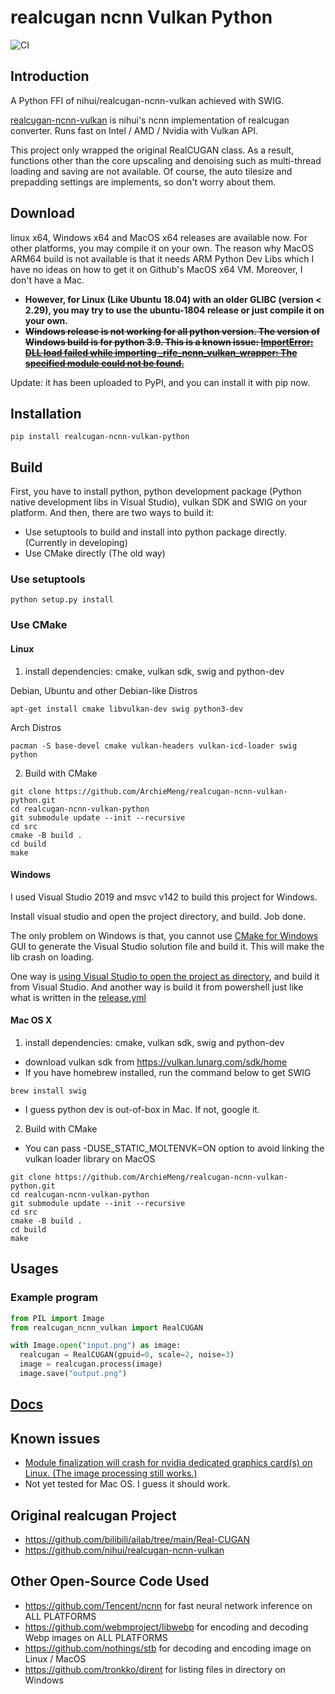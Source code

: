 # realcugan ncnn Vulkan Python

![CI](https://github.com/media2x/realcugan-ncnn-vulkan-python/workflows/CI/badge.svg)

## Introduction

A Python FFI of nihui/realcugan-ncnn-vulkan achieved with SWIG.

[realcugan-ncnn-vulkan](https://github.com/nihui/realcugan-ncnn-vulkan) is nihui's ncnn implementation of realcugan converter. Runs fast on Intel / AMD / Nvidia with Vulkan API.

This project only wrapped the original RealCUGAN class. As a result, functions other than the core upscaling and denoising such as multi-thread loading and saving are not available. Of course, the auto tilesize and prepadding settings are implements, so don't worry about them.

## Download

linux x64, Windows x64 and MacOS x64 releases are available now. For other platforms, you may compile it on your own.
The reason why MacOS ARM64 build is not available is that it needs ARM Python Dev Libs which I have no ideas on how to
get it on Github's MacOS x64 VM. Moreover, I don't have a Mac.

- **However, for Linux (Like Ubuntu 18.04) with an older GLIBC (version < 2.29), you may try to use the ubuntu-1804 release or just compile it on your own.**
- ~~**Windows release is not working for all python version. The version of Windows build is for python 3.9. This is a known issue: [ImportError: DLL load failed while importing \_rife_ncnn_vulkan_wrapper: The specified module could not be found.](https://github.com/ArchieMeng/rife-ncnn-vulkan-python/issues/1)**~~

Update: it has been uploaded to PyPI, and you can install it with pip now.

## Installation

```shell
pip install realcugan-ncnn-vulkan-python
```

## Build

First, you have to install python, python development package (Python native development libs in Visual Studio), vulkan SDK and SWIG on your platform. And then, there are two ways to build it:

- Use setuptools to build and install into python package directly. (Currently in developing)
- Use CMake directly (The old way)

### Use setuptools

```shell
python setup.py install
```

### Use CMake

#### Linux

1. install dependencies: cmake, vulkan sdk, swig and python-dev

Debian, Ubuntu and other Debian-like Distros

```shell
apt-get install cmake libvulkan-dev swig python3-dev
```

Arch Distros

```shell
pacman -S base-devel cmake vulkan-headers vulkan-icd-loader swig python
```

2. Build with CMake

```shell
git clone https://github.com/ArchieMeng/realcugan-ncnn-vulkan-python.git
cd realcugan-ncnn-vulkan-python
git submodule update --init --recursive
cd src
cmake -B build .
cd build
make
```

#### Windows

I used Visual Studio 2019 and msvc v142 to build this project for Windows.

Install visual studio and open the project directory, and build. Job done.

The only problem on Windows is that, you cannot use [CMake for Windows](https://cmake.org/download/) GUI to generate the Visual Studio solution file and build it. This will make the lib crash on loading.

One way is [using Visual Studio to open the project as directory](https://www.microfocus.com/documentation/visual-cobol/vc50/VS2019/GUID-BE1C48AA-DB22-4F38-9644-E9B48658EF36.html), and build it from Visual Studio.
And another way is build it from powershell just like what is written in the [release.yml](.github/workflows/release.yml)

#### Mac OS X

1. install dependencies: cmake, vulkan sdk, swig and python-dev

- download vulkan sdk from https://vulkan.lunarg.com/sdk/home
- If you have homebrew installed, run the command below to get SWIG

```shell
brew install swig
```

- I guess python dev is out-of-box in Mac. If not, google it.

2. Build with CMake

- You can pass -DUSE_STATIC_MOLTENVK=ON option to avoid linking the vulkan loader library on MacOS

```shell
git clone https://github.com/ArchieMeng/realcugan-ncnn-vulkan-python.git
cd realcugan-ncnn-vulkan-python
git submodule update --init --recursive
cd src
cmake -B build .
cd build
make
```

## Usages

### Example program

```python
from PIL import Image
from realcugan_ncnn_vulkan import RealCUGAN

with Image.open("input.png") as image:
  realcugan = RealCUGAN(gpuid=0, scale=2, noise=3)
  image = realcugan.process(image)
  image.save("output.png")
```

## [Docs](Docs.md)

## Known issues

- [Module finalization will crash for nvidia dedicated graphics card(s) on Linux. (The image processing still works.)](https://github.com/Tencent/ncnn/issues/2666)
- Not yet tested for Mac OS. I guess it should work.

## Original realcugan Project

- https://github.com/bilibili/ailab/tree/main/Real-CUGAN
- https://github.com/nihui/realcugan-ncnn-vulkan

## Other Open-Source Code Used

- https://github.com/Tencent/ncnn for fast neural network inference on ALL PLATFORMS
- https://github.com/webmproject/libwebp for encoding and decoding Webp images on ALL PLATFORMS
- https://github.com/nothings/stb for decoding and encoding image on Linux / MacOS
- https://github.com/tronkko/dirent for listing files in directory on Windows
